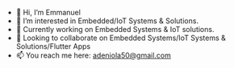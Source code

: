 - 👋 Hi, I’m Emmanuel
- 👀 I’m interested in Embedded/IoT Systems & Solutions.
- 🌱 Currently working on Embedded Systems & IoT solutions.
- 💞️ Looking to collaborate on Embedded Systems/IoT Systems & Solutions/Flutter Apps
- 📫 You reach me here: adeniola50@gmail.com

<!---
Adedev20/Adedev20 is a ✨ special ✨ repository because its `README.md` (this file) appears on your GitHub profile.
You can click the Preview link to take a look at your changes.
--->
